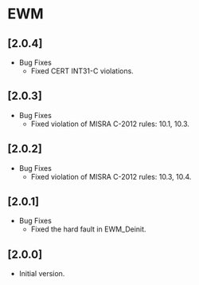 # EWM

## [2.0.4]

- Bug Fixes
  - Fixed CERT INT31-C violations.

## [2.0.3]

- Bug Fixes
  - Fixed violation of MISRA C-2012 rules: 10.1, 10.3.

## [2.0.2]

- Bug Fixes
  - Fixed violation of MISRA C-2012 rules: 10.3, 10.4.

## [2.0.1]

- Bug Fixes
  - Fixed the hard fault in EWM_Deinit.

## [2.0.0]

- Initial version.
